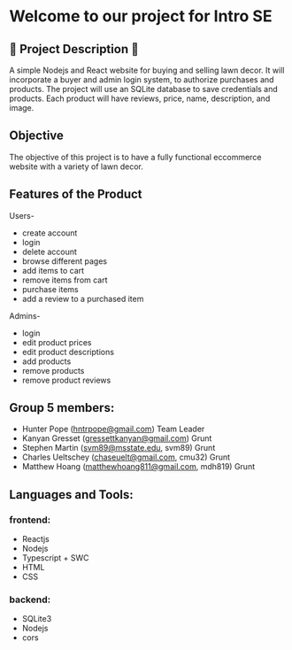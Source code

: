 # Welcome to our project for Intro SE 

## 🚧 Project Description 🚧
A simple Nodejs and React website for buying and selling lawn decor.
It will incorporate a buyer and admin login system, to authorize purchases and products. The project will use an SQLite database to save credentials and products. Each product will have reviews, price, name, description, and image.

## Objective
The objective of this project is to have a fully functional eccommerce website with a variety of lawn decor.

## Features of the Product
Users-
* create account
* login
* delete account
* browse different pages
* add items to cart
* remove items from cart
* purchase items
* add a review to a purchased item

Admins-
* login
* edit product prices
* edit product descriptions
* add products
* remove products
* remove product reviews

## Group 5 members:
* Hunter Pope (hntrpope@gmail.com) Team Leader
* Kanyan Gresset (gressettkanyan@gmail.com) Grunt
* Stephen Martin (svm89@msstate.edu, svm89) Grunt
* Charles Ueltschey (chaseuelt@gmail.com, cmu32) Grunt
* Matthew Hoang (matthewhoang811@gmail.com, mdh819) Grunt

## Languages and Tools:

### frontend:
* Reactjs
* Nodejs
* Typescript + SWC
* HTML
* CSS
  
### backend:
* SQLite3
* Nodejs
* cors

